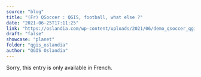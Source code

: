 ```yaml
---
source: "blog"
title: "(Fr) QSoccer : QGIS, football, what else ?"
date: "2021-06-25T17:11:25"
link: "https://oslandia.com/wp-content/uploads/2021/06/demo_qsoccer_qgis.mp4"
draft: "false"
showcase: "planet"
folder: "qgis_oslandia"
author: "QGIS Oslandia"
---
```


Sorry, this entry is only available in French.
